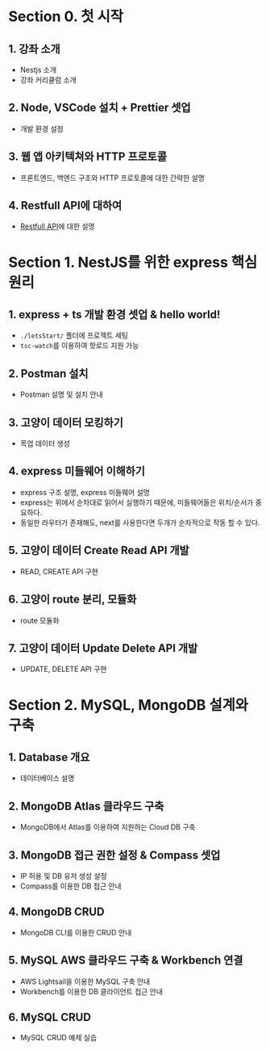 # Section 0. 첫 시작

## 1. 강좌 소개

- Nestjs 소개
- 강좌 커리큘럼 소개

## 2. Node, VSCode 설치 + Prettier 셋업

- 개발 환경 설정

## 3. 웹 앱 아키텍쳐와 HTTP 프로토콜

- 프론트엔드, 백엔드 구조와 HTTP 프로토콜에 대한 간략한 설명

## 4. Restfull API에 대하여

- [Restfull API](https://docs.microsoft.com/ko-kr/azure/architecture/best-practices/api-design)에 대한 설명

# Section 1. NestJS를 위한 express 핵심 원리

## 1. express + ts 개발 환경 셋업 & hello world!

- `./letsStart/` 폴더에 프로젝트 세팅
- `tsc-watch`를 이용하여 핫로드 지원 가능

## 2. Postman 설치

- Postman 설명 및 설치 안내

## 3. 고양이 데이터 모킹하기

- 목업 데이터 생성

## 4. express 미들웨어 이해하기

- express 구조 설명, express 미들웨어 설명
- express는 위에서 순차대로 읽어서 실행하기 때문에, 미들웨어들은 위치/순서가 중요하다.
- 동일한 라우터가 존재해도, next를 사용한다면 두개가 순차적으로 작동 할 수 있다.

## 5. 고양이 데이터 Create Read API 개발

- READ, CREATE API 구현

## 6. 고양이 route 분리, 모듈화

- route 모듈화

## 7. 고양이 데이터 Update Delete API 개발

- UPDATE, DELETE API 구현

# Section 2. MySQL, MongoDB 설계와 구축

## 1. Database 개요

- 데이터베이스 설명

## 2. MongoDB Atlas 클라우드 구축

- MongoDB에서 Atlas를 이용하여 지원하는 Cloud DB 구축

## 3. MongoDB 접근 권한 설정 & Compass 셋업

- IP 허용 및 DB 유저 생성 설정
- Compass를 이용한 DB 접근 안내

## 4. MongoDB CRUD

- MongoDB CLI를 이용한 CRUD 안내

## 5. MySQL AWS 클라우드 구축 & Workbench 연결

- AWS Lightsail을 이용한 MySQL 구축 안내
- Workbench를 이용한 DB 클라이언트 접근 안내

## 6. MySQL CRUD

- MySQL CRUD 예제 실습